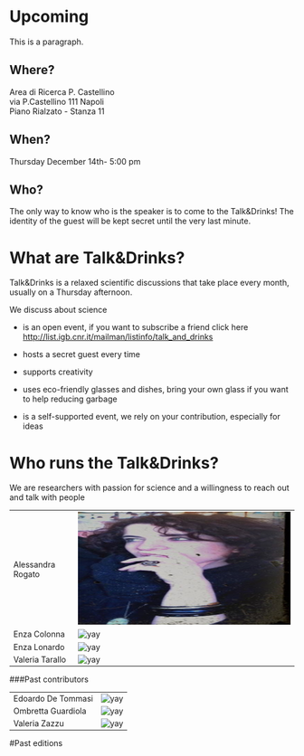 <h1>Upcoming</h1>
<p>This is a paragraph.</p>

<h2>Where?</h2>
Area di Ricerca P. Castellino <br>
via P.Castellino 111 Napoli <br>
  Piano Rialzato - Stanza 11 <br>


<h2>When?</h2>
<p>Thursday December 14th- 5:00 pm</p>

<h2>Who?</h2>
<p>The only way to know who is the speaker is to come to the Talk&amp;Drinks! The identity of the guest will be kept secret until the very last minute.</p>

<h1>What are Talk&amp;Drinks?</h1>
<p>Talk&amp;Drinks is a relaxed scientific discussions that take place every month, usually on a Thursday afternoon. </p>

<p> We discuss about science


- is an open event, if you want to subscribe a friend click here http://list.igb.cnr.it/mailman/listinfo/talk_and_drinks
- hosts a secret guest every time
- supports creativity

- uses eco-friendly glasses and dishes, bring your own glass if you want to help reducing garbage
- is a self-supported event, we rely on your contribution, especially for ideas



<h1>Who runs the Talk&amp;Drinks?</h1>


We are researchers with passion for science and a willingness to reach out and talk with people

<table style="width:100%">
  <tr>
     <td>Alessandra Rogato
     </td>
     <td><img src="./images/alessandra.png" alt="yay" height="200" width="700">
     </td>
  <tr/>

  <tr>
    <td>Enza Colonna
    </td>
    <td><img src="./img/embo2017.png" alt="yay" height="200" width="700">
    </td>
  <tr/>

  <tr>
     <td>Enza Lonardo
      </td>
      <td><img src="./img/embo2017.png" alt="yay" height="200" width="700">
      </td>
  <tr/>

  <tr>
     <td>Valeria Tarallo
      </td>
      <td><img src="./img/embo2017.png" alt="yay" height="200" width="700">
      </td>
  <tr/>

</table>



###Past contributors
<table style="width:100%">
  <tr>
  <td>Edoardo De Tommasi
  </td>
  <td><img src="./img/embo2017.png" alt="yay" height="200" width="700">
  </td>
<tr/>

<tr>
   <td>Ombretta Guardiola
    </td>
    <td><img src="./img/embo2017.png" alt="yay" height="200" width="700">
    </td>
<tr/>

<tr>
   <td>Valeria Zazzu  
    </td>
    <td><img src="./img/embo2017.png" alt="yay" height="200" width="700">
    </td>
<tr/>

</table>


#Past editions
